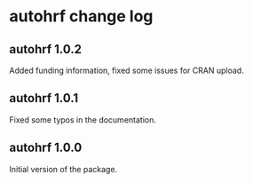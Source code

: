 # autohrf change log

## autohrf 1.0.2

Added funding information, fixed some issues for CRAN upload.
## autohrf 1.0.1

Fixed some typos in the documentation.

## autohrf 1.0.0

Initial version of the package.
